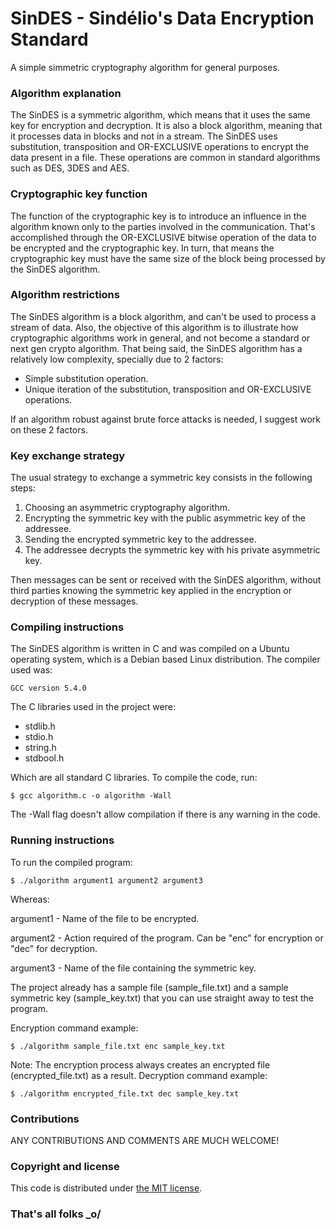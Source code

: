 # SinDES - Sindélio's Data Encryption Standard

A simple simmetric cryptography algorithm for general purposes.

### Algorithm explanation

The SinDES is a symmetric algorithm, which means that it uses the same key for encryption and decryption. It is also a block algorithm, meaning that it processes data in blocks and not in a stream. The SinDES uses substitution, transposition and OR-EXCLUSIVE operations to encrypt the data present in a file. These operations are common in standard algorithms such as DES, 3DES and AES.

### Cryptographic key function

The function of the cryptographic key is to introduce an influence in the algorithm known only to the parties involved in the communication. That's accomplished through the OR-EXCLUSIVE bitwise operation of the data to be encrypted and the cryptographic key. In turn, that means the cryptographic key must have the same size of the block being processed by the SinDES algorithm.

### Algorithm restrictions

The SinDES algorithm is a block algorithm, and can't be used to process a stream of data. Also, the objective of this algorithm is to illustrate how cryptographic algorithms work in general, and not become a standard or next gen crypto algorithm. That being said, the SinDES algorithm has a relatively low complexity, specially due to 2 factors:

- Simple substitution operation.
- Unique iteration of the substitution, transposition and OR-EXCLUSIVE operations.

If an algorithm robust against brute force attacks is needed, I suggest work on these 2 factors.

### Key exchange strategy

The usual strategy to exchange a symmetric key consists in the following steps:

1. Choosing an asymmetric cryptography algorithm.
2. Encrypting the symmetric key with the public asymmetric key of the addressee.
3. Sending the encrypted symmetric key to the addressee.
4. The addressee decrypts the symmetric key with his private asymmetric key.

Then messages can be sent or received with the SinDES algorithm, without third parties knowing the symmetric key applied in the encryption or decryption of these messages.

### Compiling instructions

The SinDES algorithm is written in C and was compiled on a Ubuntu operating system, which is a Debian based Linux distribution. The compiler used was:
```
GCC version 5.4.0
```
The C libraries used in the project were:

- stdlib.h
- stdio.h
- string.h
- stdbool.h

Which are all standard C libraries. 
To compile the code, run:
```
$ gcc algorithm.c -o algorithm -Wall
```
The -Wall flag doesn't allow compilation if there is any warning in the code.

### Running instructions

To run the compiled program:
```
$ ./algorithm argument1 argument2 argument3
```
Whereas:

argument1 - Name of the file to be encrypted.

argument2 - Action required of the program. Can be "enc" for encryption or "dec" for decryption.

argument3 - Name of the file containing the symmetric key.

The project already has a sample file (sample_file.txt) and a sample symmetric key (sample_key.txt) that you can use straight away to test the program. 

Encryption command example:
```
$ ./algorithm sample_file.txt enc sample_key.txt
```
Note: The encryption process always creates an encrypted file (encrypted_file.txt) as a result. 
Decryption command example:
```
$ ./algorithm encrypted_file.txt dec sample_key.txt
```
### Contributions

ANY CONTRIBUTIONS AND COMMENTS ARE MUCH WELCOME!

### Copyright and license
This code is distributed under [the MIT license](https://github.com/sindelio/SinDES/blob/master/LICENSE).

### That's all folks _o/

